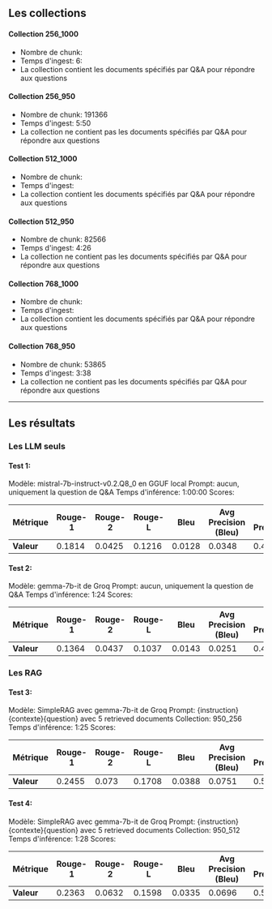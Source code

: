 ## Les collections

#### Collection 256_1000
- Nombre de chunk: 
- Temps d'ingest: 6:
- La collection contient les documents spécifiés par Q&A pour répondre aux questions
#### Collection 256_950
- Nombre de chunk: 191366
- Temps d'ingest: 5:50
- La collection ne contient pas les documents spécifiés par Q&A pour répondre aux questions

#### Collection 512_1000
- Nombre de chunk: 
- Temps d'ingest:
- La collection contient les documents spécifiés par Q&A pour répondre aux questions
#### Collection 512_950
- Nombre de chunk: 82566
- Temps d'ingest: 4:26
- La collection ne contient pas les documents spécifiés par Q&A pour répondre aux questions

#### Collection 768_1000
- Nombre de chunk: 
- Temps d'ingest: 
- La collection contient les documents spécifiés par Q&A pour répondre aux questions
#### Collection 768_950
- Nombre de chunk: 53865
- Temps d'ingest: 3:38
- La collection ne contient pas les documents spécifiés par Q&A pour répondre aux questions
  
---
## Les résultats

### Les LLM seuls

#### Test 1: 
Modèle: mistral-7b-instruct-v0.2.Q8_0 en GGUF local
Prompt: aucun, uniquement la question de Q&A
Temps d'inférence: 1:00:00
Scores: 

| Métrique          | Rouge-1 | Rouge-2 | Rouge-L | Bleu   | Avg Precision (Bleu) | Avg Precision | Avg Recall | Avg F1 |
|-------------------|---------|---------|---------|--------|----------------------|---------------|------------|--------|
| **Valeur**        | 0.1814  | 0.0425  | 0.1216  | 0.0128 | 0.0348               | 0.4667        | 0.6041     | 0.5241 |

#### Test 2: 
Modèle: gemma-7b-it de Groq
Prompt: aucun, uniquement la question de Q&A
Temps d'inférence: 1:24
Scores: 

| Métrique          | Rouge-1 | Rouge-2 | Rouge-L | Bleu   | Avg Precision (Bleu) | Avg Precision | Avg Recall | Avg F1 |
|-------------------|---------|---------|---------|--------|----------------------|---------------|------------|--------|
| **Valeur**        | 0.1364  | 0.0437  | 0.1037  | 0.0143 | 0.0251               | 0.4811        | 0.6347     | 0.5458 |

### Les RAG

#### Test 3: 
Modèle: SimpleRAG avec gemma-7b-it de Groq
Prompt: {instruction}{contexte}{question} avec 5 retrieved documents
Collection: 950_256
Temps d'inférence: 1:25
Scores:

| Métrique          | Rouge-1 | Rouge-2 | Rouge-L | Bleu   | Avg Precision (Bleu) | Avg Precision | Avg Recall | Avg F1 |
|-------------------|---------|---------|---------|--------|----------------------|---------------|------------|--------|
| **Valeur**        | 0.2455  | 0.073   | 0.1708  | 0.0388 | 0.0751               | 0.5315        | 0.5937     | 0.5599 |

#### Test 4: 
Modèle: SimpleRAG avec gemma-7b-it de Groq
Prompt: {instruction}{contexte}{question} avec 5 retrieved documents
Collection: 950_512
Temps d'inférence: 1:28
Scores:

| Métrique          | Rouge-1 | Rouge-2 | Rouge-L | Bleu   | Avg Precision (Bleu) | Avg Precision | Avg Recall | Avg F1 |
|-------------------|---------|---------|---------|--------|----------------------|---------------|------------|--------|
| **Valeur**        | 0.2363  | 0.0632  | 0.1598  | 0.0335 | 0.0696               | 0.5235        | 0.5878     | 0.5525 |

